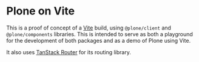 # Plone on Vite

This is a proof of concept of a [Vite](https://vite.dev/) build, using `@plone/client` and `@plone/components` libraries.
This is intended to serve as both a playground for the development of both packages and as a demo of Plone using Vite.

It also uses [TanStack Router](https://tanstack.com/router/latest/docs/framework/react/overview) for its routing library.
